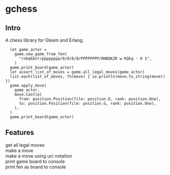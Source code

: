 # gchess
<!-- [![Package Version](https://img.shields.io/hexpm/v/gchess)](https://hex.pm/packages/gchess) -->

<!--[![Hex Docs](https://img.shields.io/badge/hex-docs-ffaff3)](https://hexdocs.pm/gchess/) -->
## Intro

A chess library for Gleam and Erlang.

```
  let game_actor =
    game.new_game_from_fen(
      "rnbqkbnr/pppppppp/8/8/8/8/PPPPPPPP/RNBQK2R w KQkq - 0 1",
    )
  game.print_board(game_actor)
  let assert list_of_moves = game.all_legal_moves(game_actor)
  list.each(list_of_moves, fn(move) { io.println(move.to_string(move)) })
  game.apply_move(
    game_actor,
    move.Castle(
      from: position.Position(file: position.E, rank: position.One),
      to: position.Position(file: position.G, rank: position.One),
    ),
  )
  game.print_board(game_actor)
```

## Features
get all legal moves\
make a move\
make a move using uci notation\
print game board to console\
print fen as board to console
